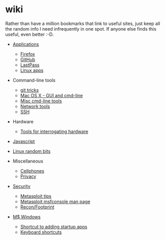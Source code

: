 # wiki
Rather than have a million bookmarks that link to useful sites, just keep all the random info I need infrequently in one spot.
If anyone else finds this useful, even better :-D.


* [Applications](Applications)
  * [Firefox](Applications/firefox.md)
  * [GitHub](GitHub.md)
  * [LastPass](Applications/LastPass.md)
  * [Linux apps](Applications/linux_apps.md)
  
 
* Command-line tools
  * [git tricks](git.md)
  * [Mac OS X - GUI and cmd-line](osx.md)
  * [Misc cmd-line tools](tools_command_line.md)
  * [Network tools](networking_tools.md)
  * [SSH](ssh.md)

* Hardware
  * [Tools for interrogating hardware](Hardware/Tools_for_hardware_interrogation.md)


* [Javascript](javascript.md)

* [Linux random bits](linux.md)

* Miscellaneous
  * [Cellphones](Cellphones.md)
  * [Privacy](privacy.md)



* [Security](Sec)
  * [Metasploit tips](Sec/metasploit.md)
  * [Metasploit msfconsole man page](Sec/metasploit_msfconsole_commands.md)
  * [Recon/Footprint](Sec/recon.md)
  
  
* [M$ Windows](windows)
  * [Shortcut to adding startup apps](windows/add_startup_apps.md)<br>
  * [Keyboard shortcuts](windows/keyboard_shortcuts.md)<br>
 
